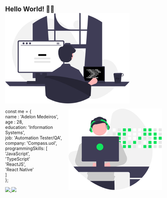 ## Hello World! 👋🏻 <img align="center" src="https://github.com/adelonmedeiros/adelonmedeiros/blob/main/git-adelonmedeiros.svg?raw=true" width="400"/>

<img align="right" src="https://github.com/adelonmedeiros/adelonmedeiros/blob/main/git-adelonmedeiros2.svg?raw=true" width="300"/>


 const me = { <br>
  name : 'Adelon Medeiros', <br>
  age : 28, <br>
  education: 'Information Systems', <br>
  job: 'Automation Tester/QA', <br>
  company: 'Compass.uol', <br>
  programmingSkills: [ <br>
   'JavaScript', <br>
   'TypeScript' <br>
   'ReactJS',  <br>
   'React Native' <br>
  ] <br>
 }; <br>

<div>
  <a
    href="https://www.linkedin.com/in/adelon-medeiros-76ab6ab2"
    target="_blank"
  >
    <img
      src="https://img.shields.io/badge/-LinkedIn-%230077B5?style=for-the-badge&logo=linkedin&logoColor=white"
      target="_blank"
    />
  </a>

  <a href="https://instagram.com/delonzera" target="_blank">
    <img
      src="https://img.shields.io/badge/-Instagram-%23E4405F?style=for-the-badge&logo=instagram&logoColor=white"
      target="_blank"
    />
  </a>
</div>


  
  


